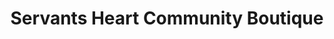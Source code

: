 ---
title: "Servants Heart Community Boutique"
url: /mint-hill/servants-heart-community-boutique/
shop: charity
---